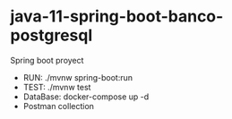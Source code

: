 # java-11-spring-boot-banco-postgresql

Spring boot proyect

- RUN: ./mvnw spring-boot:run
- TEST: ./mvnw test
- DataBase: docker-compose up -d
- Postman collection
